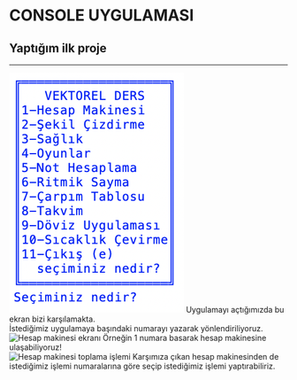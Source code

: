 # CONSOLE UYGULAMASI
## Yaptığım ilk proje
<hr>
<img src="proje_fotoları/anamenüfoto.png" alt="Ana Menü Ekranı">
Uygulamayı açtığımızda bu ekran bizi karşılamakta.
<br>
İstediğimiz uygulamaya başındaki numarayı yazarak yönlendiriliyoruz.
<br>
<img src="proje_fotoları/hesapmakinesifoto.png" alt="Hesap makinesi ekranı">
Örneğin 1 numara basarak hesap makinesine ulaşabiliyoruz!
<br>
<img src="proje_fotoları/hesapmakinesitoplama.png" alt="Hesap makinesi toplama işlemi">
Karşımıza çıkan hesap makinesinden de istediğimiz işlemi numaralarına göre seçip istediğimiz işlemi yaptırabiliriz.